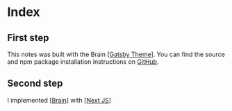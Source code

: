 # Index

## First step

This notes was built with the Brain [[Gatsby Theme]]. You can find the source and npm package installation instructions on [GitHub](https://github.com/aengusmcmillin/gatsby-theme-brain).

## Second step

I implemented [[Brain]] with [[Next JS]]

[//begin]: # "Autogenerated link references for markdown compatibility"
[Gatsby Theme]: gatsby-theme "Gatsby Theme"
[Brain]: brain "Brain"
[Next JS]: next-js "Next JS"
[//end]: # "Autogenerated link references"